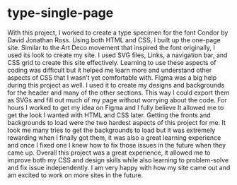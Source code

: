 # type-single-page
 
 With this project, I worked to create a type specimen for the font Condor by David Jonathan Ross. Using both HTML and CSS, I built up the one-page site. Similar to the Art Deco movement that inspired the font originally, I used its look to create my site. I used SVG files, Links, a navigation bar, and CSS grid to create this site effectively. Learning to use these aspects of coding was difficult but it helped me learn more and understand other aspects of CSS that I wasn’t yet comfortable with. Figma was a big help during this project as well. I used it to create my designs and backgrounds for the header and many of the other sections. This way I could export them as SVGs and fill out much of my page without worrying about the code. For hours I worked to get my idea on Figma and I fully believe It allowed me to get the look I wanted with HTML and CSS later. Getting the fronts and backgrounds to load were the two hardest aspects of this project for me. It took me many tries to get the backgrounds to load but it was extremely rewarding when I finally got them, it was also a great learning experience and once I fixed one I knew how to fix those issues in the future when they came up. Overall this project was a great experience, it allowed me to improve both my CSS and design skills while also learning to problem-solve and fix issue independently. I am very happy with how my site came out and am excited to work on more sites in the future.

